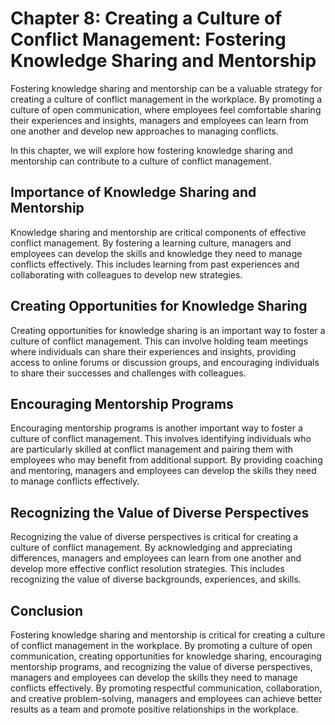 Chapter 8: Creating a Culture of Conflict Management: Fostering Knowledge Sharing and Mentorship
================================================================================================

Fostering knowledge sharing and mentorship can be a valuable strategy for creating a culture of conflict management in the workplace. By promoting a culture of open communication, where employees feel comfortable sharing their experiences and insights, managers and employees can learn from one another and develop new approaches to managing conflicts.

In this chapter, we will explore how fostering knowledge sharing and mentorship can contribute to a culture of conflict management.

Importance of Knowledge Sharing and Mentorship
----------------------------------------------

Knowledge sharing and mentorship are critical components of effective conflict management. By fostering a learning culture, managers and employees can develop the skills and knowledge they need to manage conflicts effectively. This includes learning from past experiences and collaborating with colleagues to develop new strategies.

Creating Opportunities for Knowledge Sharing
--------------------------------------------

Creating opportunities for knowledge sharing is an important way to foster a culture of conflict management. This can involve holding team meetings where individuals can share their experiences and insights, providing access to online forums or discussion groups, and encouraging individuals to share their successes and challenges with colleagues.

Encouraging Mentorship Programs
-------------------------------

Encouraging mentorship programs is another important way to foster a culture of conflict management. This involves identifying individuals who are particularly skilled at conflict management and pairing them with employees who may benefit from additional support. By providing coaching and mentoring, managers and employees can develop the skills they need to manage conflicts effectively.

Recognizing the Value of Diverse Perspectives
---------------------------------------------

Recognizing the value of diverse perspectives is critical for creating a culture of conflict management. By acknowledging and appreciating differences, managers and employees can learn from one another and develop more effective conflict resolution strategies. This includes recognizing the value of diverse backgrounds, experiences, and skills.

Conclusion
----------

Fostering knowledge sharing and mentorship is critical for creating a culture of conflict management in the workplace. By promoting a culture of open communication, creating opportunities for knowledge sharing, encouraging mentorship programs, and recognizing the value of diverse perspectives, managers and employees can develop the skills they need to manage conflicts effectively. By promoting respectful communication, collaboration, and creative problem-solving, managers and employees can achieve better results as a team and promote positive relationships in the workplace.
